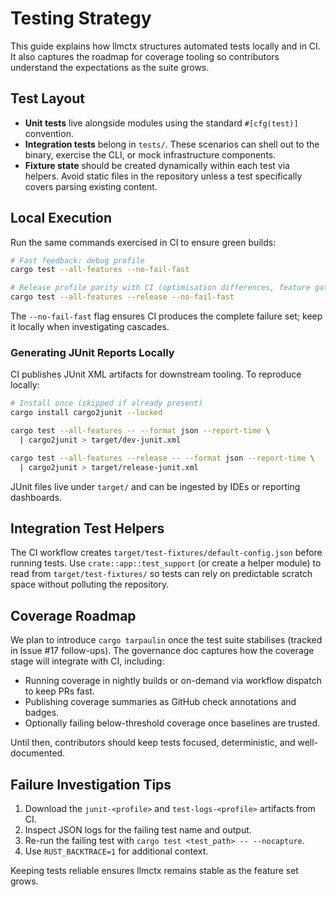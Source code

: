 # Testing Strategy

This guide explains how llmctx structures automated tests locally and in CI. It also captures the roadmap for coverage tooling so contributors understand the expectations as the suite grows.

## Test Layout

- **Unit tests** live alongside modules using the standard `#[cfg(test)]` convention.
- **Integration tests** belong in `tests/`. These scenarios can shell out to the binary, exercise the CLI, or mock infrastructure components.
- **Fixture state** should be created dynamically within each test via helpers. Avoid static files in the repository unless a test specifically covers parsing existing content.

## Local Execution

Run the same commands exercised in CI to ensure green builds:

```sh
# Fast feedback: debug profile
cargo test --all-features --no-fail-fast

# Release profile parity with CI (optimisation differences, feature gating)
cargo test --all-features --release --no-fail-fast
```

The `--no-fail-fast` flag ensures CI produces the complete failure set; keep it locally when investigating cascades.

### Generating JUnit Reports Locally

CI publishes JUnit XML artifacts for downstream tooling. To reproduce locally:

```sh
# Install once (skipped if already present)
cargo install cargo2junit --locked

cargo test --all-features -- --format json --report-time \
  | cargo2junit > target/dev-junit.xml

cargo test --all-features --release -- --format json --report-time \
  | cargo2junit > target/release-junit.xml
```

JUnit files live under `target/` and can be ingested by IDEs or reporting dashboards.

## Integration Test Helpers

The CI workflow creates `target/test-fixtures/default-config.json` before running tests. Use `crate::app::test_support` (or create a helper module) to read from `target/test-fixtures/` so tests can rely on predictable scratch space without polluting the repository.

## Coverage Roadmap

We plan to introduce `cargo tarpaulin` once the test suite stabilises (tracked in Issue #17 follow-ups). The governance doc captures how the coverage stage will integrate with CI, including:

- Running coverage in nightly builds or on-demand via workflow dispatch to keep PRs fast.
- Publishing coverage summaries as GitHub check annotations and badges.
- Optionally failing below-threshold coverage once baselines are trusted.

Until then, contributors should keep tests focused, deterministic, and well-documented.

## Failure Investigation Tips

1. Download the `junit-<profile>` and `test-logs-<profile>` artifacts from CI.
2. Inspect JSON logs for the failing test name and output.
3. Re-run the failing test with `cargo test <test_path> -- --nocapture`.
4. Use `RUST_BACKTRACE=1` for additional context.

Keeping tests reliable ensures llmctx remains stable as the feature set grows.
